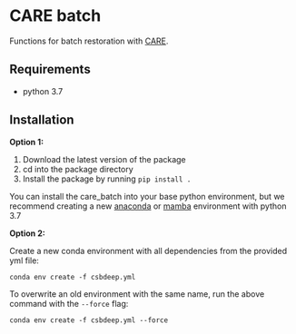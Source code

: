 # CARE batch

Functions for batch restoration with [CARE](https://csbdeep.bioimagecomputing.com/tools/care/).

## Requirements

- python 3.7

## Installation

**Option 1:**

1. Download the latest version of the package
2. cd into the package directory
3. Install the package by running `pip install .`
    
You can install the care_batch into your base python environment, but we recommend creating 
a new [anaconda](https://docs.anaconda.com/anaconda/install/) 
or [mamba](https://github.com/mamba-org/mamba) environment with python 3.7

**Option 2:**

Create a new conda environment with all dependencies from the provided yml file: 
   
`conda env create -f csbdeep.yml`

To overwrite an old environment with the same name, run the above command with the `--force` flag:

`conda env create -f csbdeep.yml --force`
